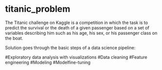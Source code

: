# titanic_problem

The Titanic challenge on Kaggle is a competition in which the task is to predict the survival or the death of a given passenger based on a set of variables describing him such as his age, his sex, or his passenger class on the boat.

Solution goes through the basic steps of a data science pipeline:

#Exploratory data analysis with visualizations
#Data cleaning
#Feature engineering
#Modeling
#Modelfine-tuning

